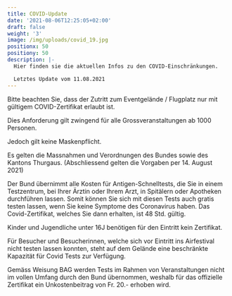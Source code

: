 ```yaml
---
title: COVID-Update
date: '2021-08-06T12:25:05+02:00'
draft: false
weight: '3'
image: /img/uploads/covid_19.jpg
positionx: 50
positiony: 50
description: |-
  Hier finden sie die aktuellen Infos zu den COVID-Einschränkungen.

  Letztes Update vom 11.08.2021
---
```


Bitte beachten Sie, dass der Zutritt zum Eventgelände / Flugplatz nur mit gültigem COVID-Zertifikat erlaubt ist.

Dies Anforderung gilt zwingend für alle Grossveranstaltungen ab 1000 Personen.

Jedoch gilt keine Maskenpflicht.

Es gelten die Massnahmen und Verordnungen des Bundes sowie des Kantons Thurgaus.
(Abschliessend gelten die Vorgaben per 14. August 2021)

Der Bund übernimmt alle Kosten für Antigen-Schnelltests, die Sie in einem Testzentrum, bei Ihrer Ärztin oder Ihrem Arzt, in Spitälern oder Apotheken durchführen lassen.
Somit können Sie sich mit diesen Tests auch gratis testen lassen, wenn Sie keine Symptome des Coronavirus haben. Das Covid-Zertifikat, welches Sie dann erhalten, ist 48 Std. gültig.

Kinder und Jugendliche unter 16J benötigen für den Eintritt kein Zertifikat.


Für Besucher und Besucherinnen, welche sich vor Eintritt ins Airfestival nicht testen lassen konnten, steht auf dem Gelände eine beschränkte Kapazität für Covid Tests zur Verfügung.

Gemäss Weisung BAG werden Tests im Rahmen von Veranstaltungen nicht im vollen Umfang durch den Bund übernommen, weshalb für das offizielle Zertifikat ein Unkostenbeitrag von Fr. 20.- erhoben wird.
